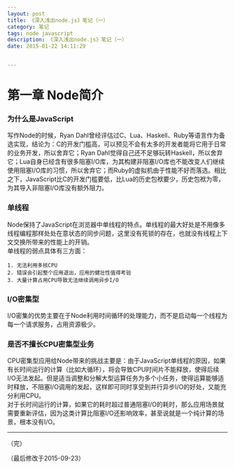 ```yaml
---
layout: post
title: 《深入浅出node.js》笔记（一）
category: 笔记
tags: node javascript
description: 《深入浅出node.js》笔记（一）
date: 2015-01-22 14:11:29


---
```


# 第一章 Node简介

### 为什么是JavaScript  
写作Node的时候，Ryan Dahl曾经评估过C、Lua、Haskell、Ruby等语言作为备选实现，结论为：C的开发门槛高，可以预见不会有太多的开发者能将它用于日常的业务开发，所以舍弃它；Ryan Dahl觉得自己还不足够玩转Haskell，所以舍弃它；Lua自身已经含有很多阻塞I/O库，为其构建非阻塞I/O库也不能改变人们继续使用阻塞I/O库的习惯，所以舍弃它；而Ruby的虚拟机由于性能不好而落选。相比之下，JavaScript比C的开发门槛要低，比Lua的历史包袱要少，历史包袱为零，为其导入非阻塞I/O库没有额外阻力。


### 单线程　　
Node保持了JavaScript在浏览器中单线程的特点。单线程的最大好处是不用像多线程编程那样处处在意状态的同步问题，这里没有死锁的存在，也就没有线程上下文交换所带来的性能上的开销。  
单线程的弱点具体有三方面：  
	
	1. 无法利用多核CPU  
	2. 错误会引起整个应用退出，应用的健壮性值得考验  
	3. 大量计算占用CPU导致无法继续调用异步I/O

### I/O密集型  
I/O密集的优势主要在于Node利用时间循环的处理能力，而不是启动每一个线程为每一个请求服务，占用资源极少。

### 是否不擅长CPU密集型业务  
CPU密集型应用给Node带来的挑战主要是：由于JavaScript单线程的原因，如果有长时间运行的计算（比如大循环），将会导致CPU时间片不能释放，使得后续I/O无法发起。但是适当调整和分解大型运算任务为多个小任务，使得运算能够适时释放，不阻塞I/O调用的发起，这样即可同时享受到并行异步I/O的好处，又能充分利用CPU。   
对于长时间运行的计算，如果它的耗时超过普通阻塞I/O的耗时，那么应用场景就需要重新评估，因为这类计算比阻塞I/O还影响效率，甚至说就是一个纯计算的场景，根本没有I/O。

---

（完）

（最后修改于2015-09-23）

